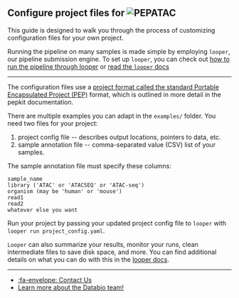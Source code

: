 ## Configure project files for <img src="../../img/pepatac_logo_black.svg" alt="PEPATAC" class="img-fluid" style="max-height:35px; margin-top:-15px; margin-bottom:-10px">

This guide is designed to walk you through the process of customizing configuration files for your own project.

Running the pipeline on many samples is made simple by employing `looper`, our pipeline submission engine.  To set up `looper`, you can check out [how to run the pipeline through looper](run-looper.md) or [read the `looper` docs](https://looper.readthedocs.io/en/latest/)

---

The configuration files use a [project format called the standard Portable Encapsulated Project (PEP)](https://pepkit.github.io/) format, which is outlined in more detail in the pepkit documentation.

There are multiple examples you can adapt in the `examples/` folder. You need two files for your project:

  1. project config file -- describes output locations, pointers to data, etc.
  2. sample annotation file -- comma-separated value (CSV) list of your samples.

The sample annotation file must specify these columns:
```
sample_name
library ('ATAC' or 'ATACSEQ' or 'ATAC-seq')
organism (may be 'human' or 'mouse')
read1
read2
whatever else you want
```
Run your project by passing your updated project config file to `looper` with `looper run project_config.yaml`.

`Looper` can also summarize your results, monitor your runs, clean intermediate files to save disk space, and more. You can find additional details on what you can do with this in the [looper docs](https://looper.readthedocs.io/en/latest/).

---

- [:fa-envelope: Contact Us](../contact.md)
- [Learn more about the Databio team!](http://databio.org/)

